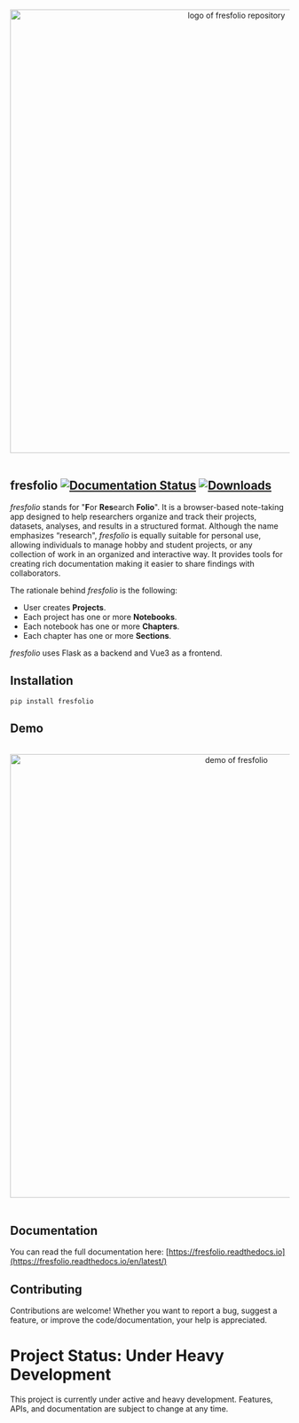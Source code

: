 <p align="center">
  <br>
  <img width="800" src="./docs/images/fresfolio_overview.png" alt="logo of fresfolio repository">
  <br>
  <br>
</p>

##  fresfolio [![Documentation Status](https://readthedocs.org/projects/pip/badge/?version=stable)](https://pip.pypa.io/en/stable/?badge=stable) [![Downloads](https://static.pepy.tech/badge/fresfolio)](https://pepy.tech/project/fresfolio)

*fresfolio* stands for "**F**or **Res**earch **Folio**". It is a browser-based note-taking app designed to help researchers organize and track their projects, datasets, analyses, and results in a structured format. Although the name emphasizes “research", *fresfolio* is equally suitable for personal use, allowing individuals to manage hobby and student projects, or any collection of work in an organized and interactive way. It provides tools for creating rich documentation making it easier to share findings with collaborators.

The rationale behind *fresfolio* is the following:

* User creates **Projects**.
* Each project has one or more **Notebooks**.
* Each notebook has one or more **Chapters**. 
* Each chapter has one or more **Sections**.

*fresfolio* uses Flask as a backend and Vue3 as a frontend.

## Installation

```
pip install fresfolio
```

## Demo

<p align="center">
  <br>
  <img width="800" src="./docs/images/fresfolio_demo.gif" alt="demo of fresfolio">
  <br>
  <br>
</p>

## Documentation

You can read the full documentation here: [https://fresfolio.readthedocs.io](https://fresfolio.readthedocs.io/en/latest/)

## Contributing

Contributions are welcome! Whether you want to report a bug, suggest a feature, or improve the code/documentation, your help is appreciated.

# Project Status: Under Heavy Development

This project is currently under active and heavy development. Features, APIs, and documentation are subject to change at any time.

